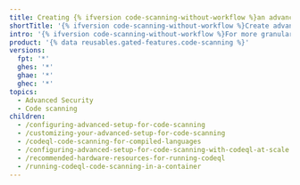 ```yaml
---
title: Creating {% ifversion code-scanning-without-workflow %}an advanced setup for {% else %}a workflow {% endif %}for {% data variables.product.prodname_code_scanning %}
shortTitle: '{% ifversion code-scanning-without-workflow %}Create advanced setup{% else %}Create workflow {% data variables.product.prodname_code_scanning %}{% endif %}'
intro: '{% ifversion code-scanning-without-workflow %}For more granular control over your {% data variables.product.prodname_code_scanning %} configuration, you can secure your code with advanced setup for {% data variables.product.prodname_code_scanning %}.{% else %}Create and customize a {% data variables.product.prodname_actions %} workflow to control the analysis of your codebase.{% endif %}'
product: '{% data reusables.gated-features.code-scanning %}'
versions:
  fpt: '*'
  ghes: '*'
  ghae: '*'
  ghec: '*'
topics:
  - Advanced Security
  - Code scanning
children:
  - /configuring-advanced-setup-for-code-scanning
  - /customizing-your-advanced-setup-for-code-scanning
  - /codeql-code-scanning-for-compiled-languages
  - /configuring-advanced-setup-for-code-scanning-with-codeql-at-scale
  - /recommended-hardware-resources-for-running-codeql
  - /running-codeql-code-scanning-in-a-container
---
```

